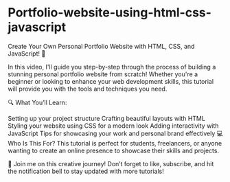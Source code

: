 # Portfolio-website-using-html-css-javascript
 Create Your Own Personal Portfolio Website with HTML, CSS, and JavaScript! 🌟

In this video, I'll guide you step-by-step through the process of building a stunning personal portfolio website from scratch! Whether you're a beginner or looking to enhance your web development skills, this tutorial will provide you with the tools and techniques you need.

🔍 What You’ll Learn:

Setting up your project structure
Crafting beautiful layouts with HTML
Styling your website using CSS for a modern look
Adding interactivity with JavaScript
Tips for showcasing your work and personal brand effectively
💻 Who Is This For? This tutorial is perfect for students, freelancers, or anyone wanting to create an online presence to showcase their skills and projects.

📅 Join me on this creative journey! Don’t forget to like, subscribe, and hit the notification bell to stay updated with more tutorials!




